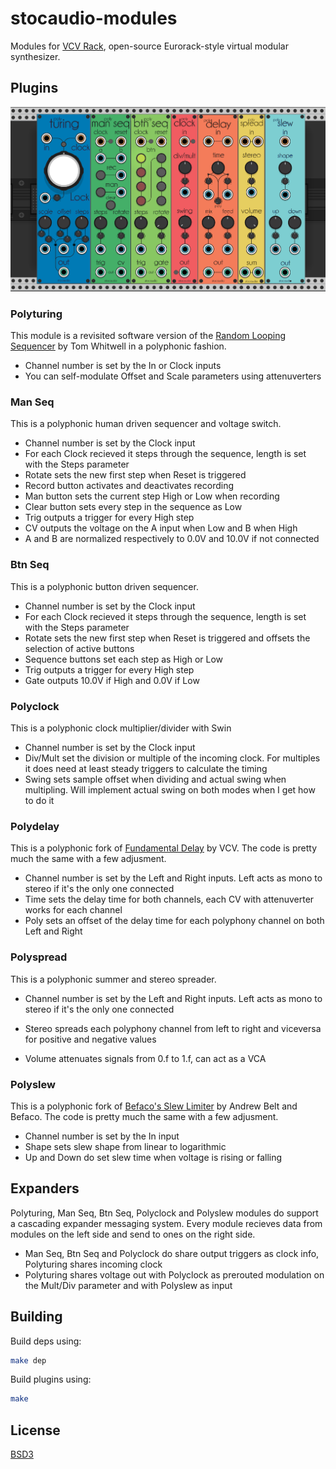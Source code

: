 # stocaudio-modules

Modules for [VCV Rack](https://github.com/VCVRack/Rack), open-source Eurorack-style virtual modular synthesizer.

## Plugins
![](res/stocaudio-modules1.PNG)

### Polyturing

This module is a revisited software version of the [Random Looping Sequencer](https://musicthing.co.uk/pages/turing.html) by Tom Whitwell in a polyphonic fashion.
 - Channel number is set by the In or Clock inputs
 - You can self-modulate Offset and Scale parameters using attenuverters

### Man Seq

This is a polyphonic human driven sequencer and voltage switch.

- Channel number is set by the Clock input
 - For each Clock recieved it steps through the sequence, length is set with the Steps parameter
- Rotate sets the new first step when Reset is triggered
- Record button activates and deactivates recording
- Man button sets the current step High or Low when recording
- Clear button sets every step in the sequence as Low
- Trig outputs a trigger for every High step
- CV outputs the voltage on the A input when Low and B when High
- A and B are normalized respectively to 0.0V and 10.0V if not connected

### Btn Seq

This is a polyphonic button driven sequencer.

- Channel number is set by the Clock input
 - For each Clock recieved it steps through the sequence, length is set with the Steps parameter
- Rotate sets the new first step when Reset is triggered and offsets the selection of active buttons
- Sequence buttons set each step as High or Low
- Trig outputs a trigger for every High step
- Gate outputs 10.0V if High and 0.0V if Low

### Polyclock

This is a polyphonic clock multiplier/divider with Swin


- Channel number is set by the Clock input
- Div/Mult set the division or multiple of the incoming clock. For multiples it does need at least steady triggers to calculate the timing
- Swing sets sample offset when dividing and actual swing when multipling. Will implement actual swing on both modes when I get how to do it

### Polydelay

This is a polyphonic fork of [Fundamental Delay](https://github.com/VCVRack/Fundamental) by VCV. The code is pretty much the same with a few adjusment.

- Channel number is set by the Left and Right inputs. Left acts as mono to stereo if it's the only one connected
- Time sets the delay time for both channels, each CV with attenuverter works for each channel
- Poly sets an offset of the delay time for each polyphony channel on both Left and Right

### Polyspread

This is a polyphonic summer and stereo spreader.

- Channel number is set by the Left and Right inputs. Left acts as mono to stereo if it's the only one connected
- Stereo spreads each polyphony channel from left to right and viceversa for positive and negative values

- Volume attenuates signals from 0.f to 1.f, can act as a VCA

### Polyslew

This is a polyphonic fork of [Befaco's Slew Limiter](https://github.com/VCVRack/Befaco) by Andrew Belt and Befaco. The code is pretty much the same with a few adjusment.


- Channel number is set by the In input
- Shape sets slew shape from linear to logarithmic
- Up and Down do set slew time when voltage is rising or falling

## Expanders

Polyturing, Man Seq, Btn Seq, Polyclock and Polyslew modules do support a cascading expander messaging system.
Every module recieves data from modules on the left side and send to ones on the right side.
- Man Seq, Btn Seq and Polyclock do share output triggers as clock info, Polyturing shares incoming clock
- Polyturing shares voltage out with Polyclock as prerouted modulation on the Mult/Div parameter and with Polyslew as input


## Building

Build deps using:

```bash
make dep
```

Build plugins using:

```bash
make
```


## License
[BSD3](https://opensource.org/licenses/BSD-3-Clause)
